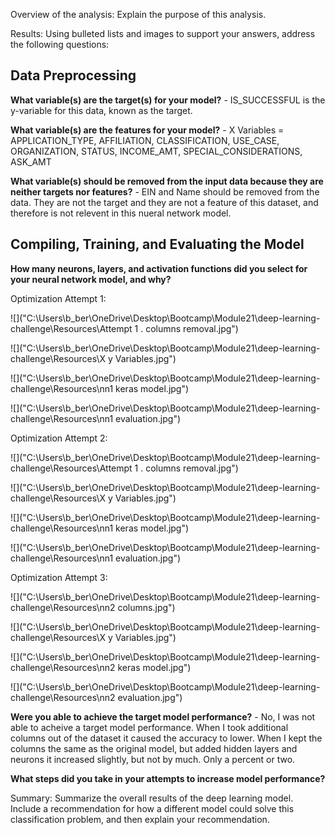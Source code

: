 Overview of the analysis: Explain the purpose of this analysis.

Results: Using bulleted lists and images to support your answers, address the following questions:

## Data Preprocessing

**What variable(s) are the target(s) for your model?**
    - IS_SUCCESSFUL is the y-variable for this data, known as the target. 

**What variable(s) are the features for your model?**
    - X Variables = APPLICATION_TYPE, AFFILIATION, CLASSIFICATION, USE_CASE, ORGANIZATION, STATUS, INCOME_AMT, SPECIAL_CONSIDERATIONS, ASK_AMT

**What variable(s) should be removed from the input data because they are neither targets nor features?**
    - EIN and Name should be removed from the data. They are not the target and they are not a feature of this dataset, and therefore is not relevent in this nueral network model. 

## Compiling, Training, and Evaluating the Model

**How many neurons, layers, and activation functions did you select for your neural network model, and why?**

Optimization Attempt 1:

![]("C:\Users\b_ber\OneDrive\Desktop\Bootcamp\Module21\deep-learning-challenge\Resources\Attempt 1 . columns removal.jpg")

![]("C:\Users\b_ber\OneDrive\Desktop\Bootcamp\Module21\deep-learning-challenge\Resources\X y Variables.jpg")

![]("C:\Users\b_ber\OneDrive\Desktop\Bootcamp\Module21\deep-learning-challenge\Resources\nn1 keras model.jpg")

![]("C:\Users\b_ber\OneDrive\Desktop\Bootcamp\Module21\deep-learning-challenge\Resources\nn1 evaluation.jpg")

Optimization Attempt 2:

![]("C:\Users\b_ber\OneDrive\Desktop\Bootcamp\Module21\deep-learning-challenge\Resources\Attempt 1 . columns removal.jpg")

![]("C:\Users\b_ber\OneDrive\Desktop\Bootcamp\Module21\deep-learning-challenge\Resources\X y Variables.jpg")

![]("C:\Users\b_ber\OneDrive\Desktop\Bootcamp\Module21\deep-learning-challenge\Resources\nn1 keras model.jpg")

![]("C:\Users\b_ber\OneDrive\Desktop\Bootcamp\Module21\deep-learning-challenge\Resources\nn1 evaluation.jpg")

Optimization Attempt 3:

![]("C:\Users\b_ber\OneDrive\Desktop\Bootcamp\Module21\deep-learning-challenge\Resources\nn2 columns.jpg")

![]("C:\Users\b_ber\OneDrive\Desktop\Bootcamp\Module21\deep-learning-challenge\Resources\X y Variables.jpg")

![]("C:\Users\b_ber\OneDrive\Desktop\Bootcamp\Module21\deep-learning-challenge\Resources\nn2 keras model.jpg")

![]("C:\Users\b_ber\OneDrive\Desktop\Bootcamp\Module21\deep-learning-challenge\Resources\nn2 evaluation.jpg")



**Were you able to achieve the target model performance?**
    - No, I was not able to acheive a target model performance. When I took additional columns out of the dataset it caused the accuracy to lower. When I kept the columns the same as the original model, but added hidden layers and neurons it increased slightly, but not by much. Only a percent or two. 

**What steps did you take in your attempts to increase model performance?**

Summary: Summarize the overall results of the deep learning model. Include a recommendation for how a different model could solve this classification problem, and then explain your recommendation.
